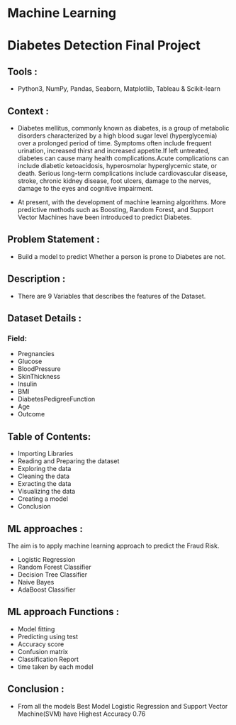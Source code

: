 # Machine Learning 
# Diabetes Detection Final Project

## Tools :
   * Python3, NumPy, Pandas, Seaborn, Matplotlib, Tableau & Scikit-learn

## Context :
   * Diabetes mellitus, commonly known as diabetes, is a group of metabolic disorders characterized by a high blood sugar level (hyperglycemia) over a prolonged period of time. Symptoms often include frequent urination, increased thirst and increased appetite.If left untreated, diabetes can cause many health complications.Acute complications can include diabetic ketoacidosis, hyperosmolar hyperglycemic state, or death. Serious long-term complications include cardiovascular disease, stroke, chronic kidney disease, foot ulcers, damage to the nerves, damage to the eyes and cognitive impairment.
     
   * At present, with the development of machine learning algorithms. More predictive methods such as Boosting, Random Forest, and Support Vector Machines have been introduced to predict Diabetes.
   
 ## Problem Statement :     
   * Build a model to predict Whether a person is prone to Diabetes are not.
   
 ## Description :
   * There are 9  Variables that describes the features of the Dataset.
   
 ## Dataset Details :
   ### Field:
  * Pregnancies
  * Glucose	
  * BloodPressure	
  * SkinThickness	
  * Insulin	
  * BMI
  * DiabetesPedigreeFunction	
  * Age
  * Outcome
       
 ## Table of Contents:
   * Importing Libraries
   * Reading and Preparing the dataset
   * Exploring the data
   * Cleaning the data
   * Exracting the data
   * Visualizing the data
   * Creating a model
   * Conclusion
   
## ML approaches :
   The aim is to apply machine learning approach to predict the Fraud Risk.
   * Logistic Regression
   * Random Forest Classifier
   * Decision Tree Classifier
   * Naive Bayes
   * AdaBoost Classifier
   
## ML approach Functions :
   * Model fitting
   * Predicting using test
   * Accuracy score
   * Confusion matrix
   * Classification Report
   * time taken by each model
   
## Conclusion :
   * From all the models Best Model Logistic Regression and Support Vector Machine(SVM) have Highest Accuracy 0.76
